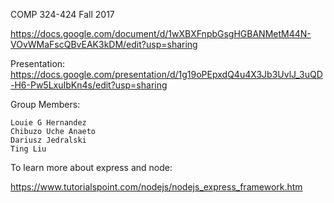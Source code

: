 COMP 324-424
Fall 2017

https://docs.google.com/document/d/1wXBXFnpbGsgHGBANMetM44N-VOvWMaFscQBvEAK3kDM/edit?usp=sharing

Presentation:
https://docs.google.com/presentation/d/1g19oPEpxdQ4u4X3Jb3UvlJ_3uQD-H6-Pw5LxuIbKn4s/edit?usp=sharing


Group Members:

    Louie G Hernandez
    Chibuzo Uche Anaeto
    Dariusz Jedralski
    Ting Liu

To learn more about express and node:

https://www.tutorialspoint.com/nodejs/nodejs_express_framework.htm